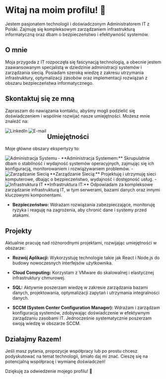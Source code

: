 # Witaj na moim profilu! 👋

Jestem pasjonatem technologii i doświadczonym Administratorem IT z Polski. Zajmuję się kompleksowym zarządzaniem infrastrukturą informatyczną oraz dbam o bezpieczeństwo i efektywność systemów.

## O mnie

Moja przygoda z IT rozpoczęła się fascynacją technologią, a obecnie jestem zaawansowanym specjalistą w dziedzinie administracji systemów i zarządzania siecią. Posiadam szeroką wiedzę z zakresu utrzymania infrastruktury, optymalizacji zasobów oraz implementacji rozwiązań z obszaru bezpieczeństwa informatycznego.

## Skontaktuj się ze mną

Zapraszam do nawiązania kontaktu, abyśmy mogli podzielić się doświadczeniem i wspólnie rozwijać nasze umiejętności. Możesz mnie znaleźć na:

[<img align="left" alt="LinkedIn" src="https://img.shields.io/badge/linkedin-%230077B5.svg?&style=for-the-badge&logo=linkedin&logoColor=white" />](https://www.linkedin.com/in/mateusz-w-a6110910a/)
[<img align="left" alt="E-mail" src="https://img.shields.io/badge/e-mail-%23000000.svg?&style=for-the-badge&logo=gmail&logoColor=white" />](mailto:mateusz.wlodarczak@wp.pl)

## Umiejętności

Moje główne obszary ekspertyzy to:

<img align="left" alt="Administracja Systemu" src="https://img.shields.io/badge/Administracja%20Systemu-%230170FE.svg?&style=for-the-badge" />
- **Administracja Systemem:** Skrupulatnie dbam o stabilność i wydajność systemów operacyjnych, zajmując się ich konfiguracją, monitorowaniem i rozwiązywaniem problemów.

<img align="left" alt="Zarządzanie Siecią" src="https://img.shields.io/badge/Zarządzanie%20Siecią-%2343853D.svg?&style=for-the-badge" />
- **Zarządzanie Siecią:** Projektuję i utrzymuję sieci komputerowe, dbając o bezpieczeństwo, wydajność i dostępność usług.

<img align="left" alt="Infrastruktura IT" src="https://img.shields.io/badge/Infrastruktura%20IT-%23232F3E?style=for-the-badge" />
- **Infrastruktura IT:** Odpowiadam za kompleksowe zarządzanie infrastrukturą IT, w tym serwerami, bazami danych oraz innymi kluczowymi komponentami.


- **Bezpieczeństwo:** Wdrażam rozwiązania zabezpieczające, monitoruję ryzyka i reaguję na zagrożenia, aby chronić dane i systemy przed atakami.

## Projekty

Aktualnie pracuję nad różnorodnymi projektami, rozwijając umiejętności w obszarze:

- **Rozwój Aplikacji:** Wykorzystuję technologie takie jak React i Node.js do budowy nowoczesnych interfejsów użytkownika.

- **Cloud Computing:** Korzystam z VMware do skalowalnej i elastycznej infrastruktury chmurowej.

- **SQL:** Aktywnie poszerzam wiedzę w zakresie zarządzania bazami danych, projektowania, optymalizacji zapytań i utrzymania integralności danych.

- **SCCM (System Center Configuration Manager):** Wdrażam i zarządzam konfiguracją systemów, zdobywając doświadczenie w efektywnym zarządzaniu zasobami IT. Jednocześnie systematycznie poszerzam swoją wiedzę w obszarze SCCM.

## Działajmy Razem!

Jeśli masz pytania, propozycje współpracy lub po prostu chcesz podyskutować na temat technologii, śmiało daj mi znać. Cieszę się na potencjalną współpracę i wymianę doświadczeń!

Dziękuję za odwiedzenie mojego profilu! 🚀

